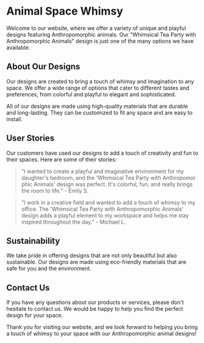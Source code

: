<!--font:Great Vibes-->

# Animal Space Whimsy

Welcome to our website, where we offer a variety of unique and playful designs featuring An<wbr>thro<wbr>po<wbr>mor<wbr>phic animals. Our "Whimsical Tea Party with An<wbr>thro<wbr>po<wbr>mor<wbr>phic Animals" design is just one of the many options we have available.

## About Our Designs

Our designs are created to bring a touch of whimsy and imagination to any space. We offer a wide range of options that cater to different tastes and preferences, from colorful and playful to elegant and sophisticated.

All of our designs are made using high-quality materials that are durable and long-lasting. They can be customized to fit any space and are easy to install.

## User Stories

Our customers have used our designs to add a touch of creativity and fun to their spaces. Here are some of their stories:

> "I wanted to create a playful and imaginative environment for my daughter's bedroom, and the 'Whimsical Tea Party with An<wbr>thro<wbr>po<wbr>mor<wbr>phic Animals' design was perfect. It's colorful, fun, and really brings the room to life." - Emily S.

> "I work in a creative field and wanted to add a touch of whimsy to my office. The 'Whimsical Tea Party with An<wbr>thro<wbr>po<wbr>mor<wbr>phic Animals' design adds a playful element to my workspace and helps me stay inspired throughout the day." - Michael L.

## Sustainability

We take pride in offering designs that are not only beautiful but also sustainable. Our designs are made using eco-friendly materials that are safe for you and the environment.

## Contact Us

If you have any questions about our products or services, please don't hesitate to contact us. We would be happy to help you find the perfect design for your space.

Thank you for visiting our website, and we look forward to helping you bring a touch of whimsy to your space with our An<wbr>thro<wbr>po<wbr>mor<wbr>phic animal designs!

<!--

Write me content for website with wallpaper which alt text is:

"A whimsical tea party with An<wbr>thro<wbr>po<wbr>mor<wbr>phic animals"

The name/title of the page should not be 1:1 copy of the alt text but rather a real content of the website which is using this wallpaper.

- Use markdown format
- Start with heading
- Heading should be short and concise
- The content should look like a real website
- The website should not be about the wallpaper, wallpaper is just a related background
- Heading should be contain work "wallpaper" or "background"
- Include real sections like references, contact, user stories, etc. use things relevant to the page purpose.
- Feel free to use structure like headings, bullets, numbering, blockquotes, paragraphs, horizontal lines, etc.
- You can use formatting like bold or _italic_
- You can include UTF-8 emojis
- Links should be only #hash anchors (and you can refer to the document itself)
- Do not include images


---


# Whimsical Animals Wallpaper for Your Creative Space

Welcome to our website, where we offer a variety of whimsical animal wallpapers that will bring life and creativity to your space. Our "Whimsical Tea Party with An<wbr>thro<wbr>po<wbr>mor<wbr>phic Animals" wallpaper is just one of the many unique designs that we have available.

## About Our Wallpapers

Our wallpapers are designed to inspire creativity and imagination in any space. We offer a wide range of designs that cater to different tastes and preferences, from playful and whimsical to elegant and sophisticated.

All of our wallpapers are made from high-quality materials that are durable and long-lasting. They are easy to install and can be customized to fit any space.

## User Stories

Our customers have used our wallpapers to transform their spaces into beautiful and inspiring environments. Here are some of their stories:

> "I wanted to create a fun and playful environment for my kids' playroom, and the 'Whimsical Tea Party with An<wbr>thro<wbr>po<wbr>mor<wbr>phic Animals' wallpaper was perfect. It's colorful, imaginative, and really brings the room to life." - Sarah M.

> "I work from home and wanted to create a creative and inspiring workspace. The 'Whimsical Tea Party with An<wbr>thro<wbr>po<wbr>mor<wbr>phic Animals' wallpaper adds a touch of whimsy to my office and helps me stay motivated throughout the day." - David L.

## References

We take pride in offering high-quality wallpapers that are not only beautiful but also sustainable. All of our wallpapers are made from eco-friendly materials that are safe for you and the environment.

If you have any questions about our products or services, please don't hesitate to contact us. We would be happy to help you find the perfect wallpaper for your space.

Thank you for visiting our website, and we look forward to helping you transform your space with our whimsical animal wallpapers!


---


Heading should not include word "wallpaper". The website should not be about the wallpaper itself, wallpaper is just a related background, rewrite whole content.


---


# Add a Touch of Whimsy to Your Space with An<wbr>thro<wbr>po<wbr>mor<wbr>phic Animal Wallpaper

Transform your space into a playful and imaginative environment with our whimsical An<wbr>thro<wbr>po<wbr>mor<wbr>phic animal wallpaper. Our "Whimsical Tea Party with An<wbr>thro<wbr>po<wbr>mor<wbr>phic Animals" design is just one of the many unique options we offer.

## About Our Wallpaper

Our wallpaper is designed to inspire creativity and imagination in any space. We offer a wide range of designs that cater to different tastes and preferences, from playful and whimsical to elegant and sophisticated.

All of our wallpapers are made from high-quality materials that are durable and long-lasting. They are easy to install and can be customized to fit any space.

## User Stories

Our customers have used our wallpaper to add a touch of whimsy to their spaces. Here are some of their stories:

> "I wanted to create a fun and playful environment for my kids' playroom, and the 'Whimsical Tea Party with An<wbr>thro<wbr>po<wbr>mor<wbr>phic Animals' wallpaper was perfect. It's colorful, imaginative, and really brings the room to life." - Sarah M.

> "I work from home and wanted to create a creative and inspiring workspace. The 'Whimsical Tea Party with An<wbr>thro<wbr>po<wbr>mor<wbr>phic Animals' wallpaper adds a touch of whimsy to my office and helps me stay motivated throughout the day." - David L.

## Sustainability

We take pride in offering high-quality wallpaper that is not only beautiful but also sustainable. Our wallpaper is made from eco-friendly materials that are safe for you and the environment.

## Contact Us

If you have any questions about our products or services, please don't hesitate to contact us. We would be happy to help you find the perfect wallpaper for your space.

Thank you for visiting our website, and we look forward to helping you add a touch of whimsy to your space with our An<wbr>thro<wbr>po<wbr>mor<wbr>phic animal wallpaper!


---


Heading should not include word "wallpaper". The website should not be about the wallpaper itself, wallpaper is just a related background, rewrite whole content.


---


# Bring Whimsy to Your Space with An<wbr>thro<wbr>po<wbr>mor<wbr>phic Animal Designs

Welcome to our website, where we offer a variety of unique and playful designs featuring An<wbr>thro<wbr>po<wbr>mor<wbr>phic animals. Our "Whimsical Tea Party with An<wbr>thro<wbr>po<wbr>mor<wbr>phic Animals" design is just one of the many options we have available.

## About Our Designs

Our designs are created to bring a touch of whimsy and imagination to any space. We offer a wide range of options that cater to different tastes and preferences, from colorful and playful to elegant and sophisticated.

All of our designs are made using high-quality materials that are durable and long-lasting. They can be customized to fit any space and are easy to install.

## User Stories

Our customers have used our designs to add a touch of creativity and fun to their spaces. Here are some of their stories:

> "I wanted to create a playful and imaginative environment for my daughter's bedroom, and the 'Whimsical Tea Party with An<wbr>thro<wbr>po<wbr>mor<wbr>phic Animals' design was perfect. It's colorful, fun, and really brings the room to life." - Emily S.

> "I work in a creative field and wanted to add a touch of whimsy to my office. The 'Whimsical Tea Party with An<wbr>thro<wbr>po<wbr>mor<wbr>phic Animals' design adds a playful element to my workspace and helps me stay inspired throughout the day." - Michael L.

## Sustainability

We take pride in offering designs that are not only beautiful but also sustainable. Our designs are made using eco-friendly materials that are safe for you and the environment.

## Contact Us

If you have any questions about our products or services, please don't hesitate to contact us. We would be happy to help you find the perfect design for your space.

Thank you for visiting our website, and we look forward to helping you bring a touch of whimsy to your space with our An<wbr>thro<wbr>po<wbr>mor<wbr>phic animal designs!

-->
